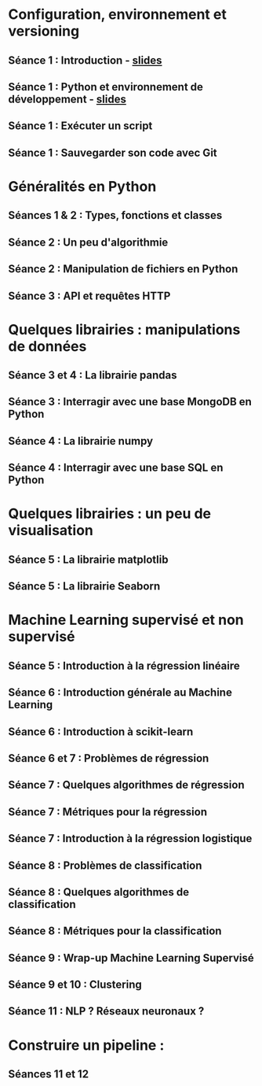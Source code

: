 

# Configuration, environnement et versioning 
## Séance 1 : Introduction - [slides](https://selimmmm.github.io/hetic_m1_csb_public/introduction_m1_csb.pdf)
## Séance 1 : Python et environnement de développement - [slides](https://selimmmm.github.io/hetic_m1_csb_public/01_python_env_dev.pdf)
## Séance 1 : Exécuter un script
## Séance 1 : Sauvegarder son code avec Git
    
# Généralités en Python
## Séances 1 & 2 : Types, fonctions et classes
## Séance 2 : Un peu d'algorithmie
## Séance 2 : Manipulation de fichiers en Python
## Séance 3 : API et requêtes HTTP
   
# Quelques librairies : manipulations de données
## Séance 3 et 4 : La librairie pandas
## Séance 3 : Interragir avec une base MongoDB en Python
## Séance 4 : La librairie numpy
## Séance 4 : Interragir avec une base SQL en Python
        
# Quelques librairies : un peu de visualisation
## Séance 5 : La librairie matplotlib
## Séance 5 : La librairie Seaborn

    

# Machine Learning supervisé et non supervisé
## Séance 5 : Introduction à la régression linéaire
## Séance 6 : Introduction générale au Machine Learning
## Séance 6 : Introduction à scikit-learn
## Séance 6 et 7 : Problèmes de régression
## Séance 7 : Quelques algorithmes de régression
## Séance 7 : Métriques pour la régression
## Séance 7 : Introduction à la régression logistique
## Séance 8 : Problèmes de classification
## Séance 8 : Quelques algorithmes de classification
## Séance 8 : Métriques pour la classification
## Séance 9 : Wrap-up Machine Learning Supervisé
## Séance 9 et 10 : Clustering
## Séance 11 : NLP ? Réseaux neuronaux ? 
    
# Construire un pipeline :
## Séances 11 et 12 
